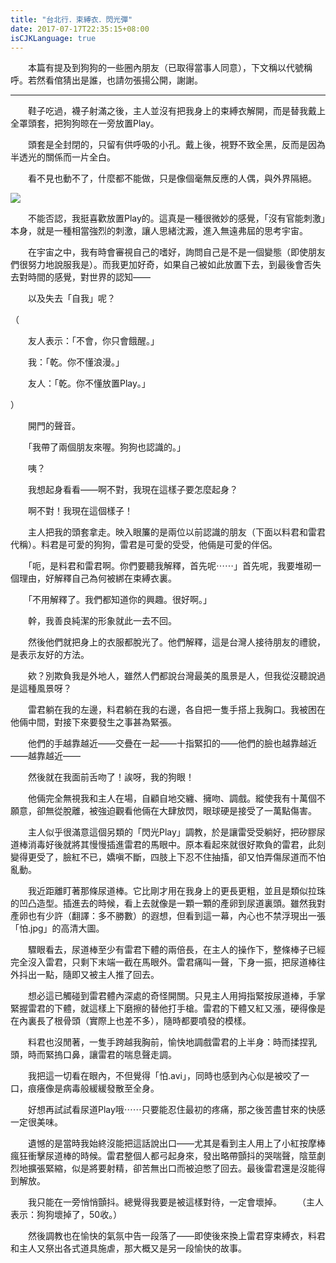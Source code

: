 ```yaml
---
title: "台北行．束縛衣．閃光彈"
date: 2017-07-17T22:35:15+08:00
isCJKLanguage: true
---
```


　　本篇有提及到狗狗的一些圈內朋友（已取得當事人同意），下文稱以代號稱呼。若然看倌猜出是誰，也請勿張揚公開，謝謝。

---

　　鞋子吃過，襪子射滿之後，主人並沒有把我身上的束縛衣解開，而是替我戴上全罩頭套，把狗狗晾在一旁放置Play。

　　頭套是全封閉的，只留有供呼吸的小孔。戴上後，視野不致全黑，反而是因為半透光的關係而一片全白。

　　看不見也動不了，什麼都不能做，只是像個毫無反應的人偶，與外界隔絕。

![](http://i.imgur.com/JLXpJhR.jpg)

　　不能否認，我挺喜歡放置Play的。這真是一種很微妙的感覺，「沒有官能刺激」本身，就是一種相當強烈的刺激，讓人思緒沈澱，進入無遠弗屆的思考宇宙。

　　在宇宙之中，我有時會審視自己的嗜好，詢問自己是不是一個變態（即使朋友們很努力地說服我是）。而我更加好奇，如果自己被如此放置下去，到最後會否失去對時間的感覺，對世界的認知——

　　以及失去「自我」呢？

（

　　友人表示：「不會，你只會餓醒。」

　　我：「乾。你不懂浪漫。」

　　友人：「乾。你不懂放置Play。」

）

　　開門的聲音。

　　「我帶了兩個朋友來喔。狗狗也認識的。」

　　咦？

　　我想起身看看——啊不對，我現在這樣子要怎麼起身？

　　啊不對！我現在這個樣子！

　　主人把我的頭套拿走。映入眼簾的是兩位以前認識的朋友（下面以料君和雷君代稱）。料君是可愛的狗狗，雷君是可愛的受受，他倆是可愛的伴侶。

　　「呃，是料君和雷君啊。你們要聽我解釋，首先呢⋯⋯」首先呢，我要堆砌一個理由，好解釋自己為何被綁在束縛衣裏。

　　「不用解釋了。我們都知道你的興趣。很好啊。」

　　幹，我善良純潔的形象就此一去不回。

　　然後他們就把身上的衣服都脫光了。他們解釋，這是台灣人接待朋友的禮貌，是表示友好的方法。

　　欸？別欺負我是外地人，雖然人們都說台灣最美的風景是人，但我從沒聽說過是這種風景呀？

　　雷君躺在我的左邊，料君躺在我的右邊，各自把一隻手搭上我胸口。我被困在他倆中間，對接下來要發生之事甚為緊張。

　　他們的手越靠越近——交疊在一起——十指緊扣的——他們的臉也越靠越近——越靠越近——

　　然後就在我面前舌吻了！誒呀，我的狗眼！

　　他倆完全無視我和主人在場，自顧自地交纏、擁吻、調戲。縱使我有十萬個不願意，卻無從脫離，被強迫觀看他倆在大肆放閃，眼球硬是接受了一萬點傷害。

　　主人似乎很滿意這個另類的「閃光Play」調教，於是讓雷受受躺好，把矽膠尿道棒消毒好後就將其慢慢插進雷君的馬眼中。原本看起來就很好欺負的雷君，此刻變得更受了，臉紅不已，嬌嗔不斷，四肢上下忍不住抽搐，卻又怕弄傷尿道而不怕亂動。

　　我近距離盯著那條尿道棒。它比剛才用在我身上的更長更粗，並且是類似拉珠的凹凸造型。插進去的時候，看上去就像是一顆一顆的產卵到尿道裏頭。雖然我對產卵也有少許（翻譯：多不勝數）的遐想，但看到這一幕，內心也不禁浮現出一張「怕.jpg」的高清大圖。

　　驟眼看去，尿道棒至少有雷君下體的兩倍長，在主人的操作下，整條棒子已經完全沒入雷君，只剩下末端一截在馬眼外。雷君痛叫一聲，下身一振，把尿道棒往外抖出一點，隨即又被主人推了回去。

　　想必這已觸碰到雷君體內深處的奇怪開關。只見主人用拇指緊按尿道棒，手掌緊握雷君的下體，就這樣上下磨擦的替他打手槍。雷君的下體又紅又漲，硬得像是在內裏長了根骨頭（實際上也差不多），隨時都要噴發的模樣。

　　料君也沒閒著，一隻手跨越我胸前，愉快地調戲雷君的上半身：時而揉捏乳頭，時而緊摀口鼻，讓雷君的喘息聲走調。

　　我把這一切看在眼內，不但覺得「怕.avi」，同時也感到內心似是被咬了一口，痕癢像是病毒般緩緩發散至全身。

　　好想再試試看尿道Play哦⋯⋯只要能忍住最初的疼痛，那之後苦盡甘來的快感一定很美味。

　　遺憾的是當時我始終沒能把這話說出口——尤其是看到主人用上了小紅按摩棒瘋狂衝擊尿道棒的時候。雷君整個人都弓起身來，發出略帶顫抖的哭喘聲，陰莖劇烈地擴張緊縮，似是將要射精，卻苦無出口而被迫憋了回去。最後雷君還是沒能得到解放。

　　我只能在一旁悄悄顫抖。總覺得我要是被這樣對待，一定會壞掉。
　　（主人表示：狗狗壞掉了，50收。）

　　然後調教也在愉快的氣氛中告一段落了——即使後來換上雷君穿束縛衣，料君和主人又祭出各式道具施虐，那大概又是另一段愉快的故事。
